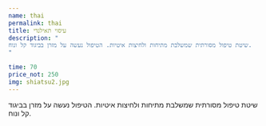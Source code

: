 ```yaml
---
name: thai
permalink: thai
title: עיסוי תאילנדי
description: "
שיטת טיפול מסורתית שמשלבת מתיחות ולחיצות איטיות. הטיפול נעשה על מזרן בביגוד קל ונוח.
"

time: 70
price_not: 250
img: shiatsu2.jpg
---
```

שיטת טיפול מסורתית שמשלבת מתיחות ולחיצות איטיות. הטיפול נעשה על מזרן בביגוד קל ונוח.

